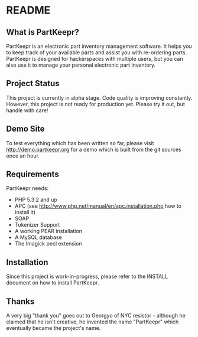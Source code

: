 README
======

What is PartKeepr?
----------------

PartKeepr is an electronic part inventory management software. It helps you to keep track of your available parts and
assist you with re-ordering parts. PartKeepr is designed for hackerspaces with multiple users, but you can also use it
to manage your personal electronic part inventory.

Project Status
--------------

This project is currently in alpha stage. Code quality is improving constantly. However, this project is not ready for
production yet. Please try it out, but handle with care!

Demo Site
---------

To test everything which has been written so far, please visit http://demo.partkeepr.org for a demo which is built from
the git sources once an hour.

Requirements
------------

PartKeepr needs:

* PHP 5.3.2 and up
* APC (see http://www.php.net/manual/en/apc.installation.php how to install it)
* SOAP
* Tokenizer Support
* A working PEAR installation
* A MySQL database
* The Imagick pecl extension

Installation
------------

Since this project is work-in-progress, please refer to the INSTALL document on how to install PartKeepr.

Thanks
------

A very big "thank you" goes out to Georgyo of NYC resistor - although he claimed that he isn't creative, he invented the
name "PartKeepr" which eventually became the project's name.
